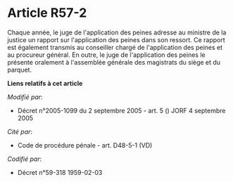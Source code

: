 # Article R57-2

Chaque année, le juge de l'application des peines adresse au ministre de la justice un rapport sur l'application des peines
dans son ressort. Ce rapport est également transmis au conseiller chargé de l'application des peines et au procureur général.
En outre, le juge de l'application des peines le présente oralement à l'assemblée générale des magistrats du siège et du
parquet.

**Liens relatifs à cet article**

_Modifié par_:

  - Décret n°2005-1099 du 2 septembre 2005 - art. 5 () JORF 4 septembre 2005

_Cité par_:

  - Code de procédure pénale - art. D48-5-1 (VD)

_Codifié par_:

  - Décret n°59-318 1959-02-03
